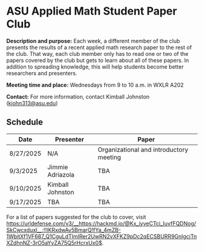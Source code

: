 # ASU Applied Math Student Paper Club 

**Description and purpose:** Each week, a different member of the club presents the results of a recent applied math research paper to the rest of the club. That way, each club member only has to read one or two of the papers covered by the club but gets to learn about all of these papers. In addition to spreading knowledge, this will help students become better researchers and presenters. 

**Meeting time and place:** Wednesdays from 9 to 10 a.m. in WXLR A202 

**Contact:** For more information, contact Kimball Johnston (<kjohn313@asu.edu>) 

## Schedule 

| Date | Presenter | Paper |
| --- | --- | --- |
| 8/27/2025 | N/A | Organizational and introductory meeting | 
| 9/3/2025 | Jimmie Adriazola | TBA | 
| 9/10/2025 | Kimball Johnston | TBA | 
| 9/17/2025 | TBA | TBA | 

For a list of papers suggested for the club to cover, visit <https://urldefense.com/v3/__https://hackmd.io/@Kx_iyveCTci_IuvfFQDNog/SkCwcxduxl__;!!IKRxdwAv5BmarQ!fYa_4mZB-1WbitXf1VF687_Q1CguLdTImIRer2UwRN2vXFKZ9pDc2qECSBURR9GnlgcjTnXZdhnNZ-3rO5aYvZA75Q5rHcrxUx0$>.
